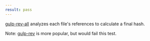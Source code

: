 ```yaml
---
result: pass
---
```


[gulp-rev-all] analyzes each file's references to calculate a final hash.

Note: [gulp-rev] is more popular, but would fail this test.

[gulp-rev-all]: https://www.npmjs.com/package/gulp-rev-all
[gulp-rev]: https://www.npmjs.com/package/gulp-rev
